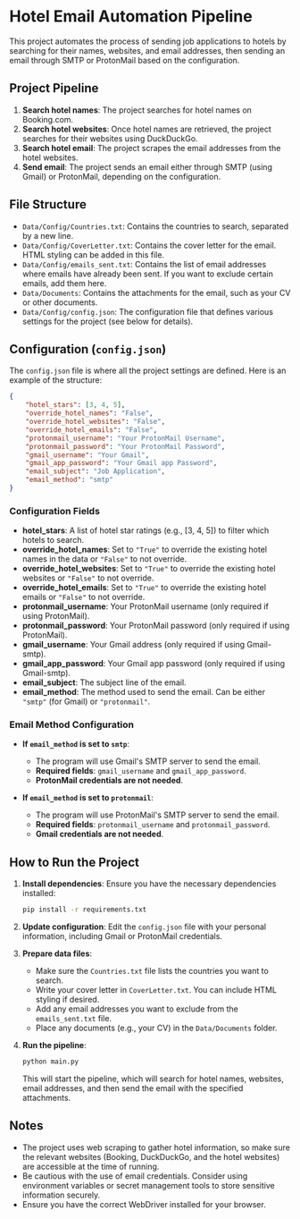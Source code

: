 # Hotel Email Automation Pipeline

This project automates the process of sending job applications to hotels by searching for their names, websites, and email addresses, then sending an email through SMTP or ProtonMail based on the configuration.

## Project Pipeline

1. **Search hotel names**: The project searches for hotel names on Booking.com.
2. **Search hotel websites**: Once hotel names are retrieved, the project searches for their websites using DuckDuckGo.
3. **Search hotel email**: The project scrapes the email addresses from the hotel websites.
4. **Send email**: The project sends an email either through SMTP (using Gmail) or ProtonMail, depending on the configuration.

## File Structure

- `Data/Config/Countries.txt`: Contains the countries to search, separated by a new line.
- `Data/Config/CoverLetter.txt`: Contains the cover letter for the email. HTML styling can be added in this file.
- `Data/Config/emails_sent.txt`: Contains the list of email addresses where emails have already been sent. If you want to exclude certain emails, add them here.
- `Data/Documents`: Contains the attachments for the email, such as your CV or other documents.
- `Data/Config/config.json`: The configuration file that defines various settings for the project (see below for details).

## Configuration (`config.json`)

The `config.json` file is where all the project settings are defined. Here is an example of the structure:

```json
{
	"hotel_stars": [3, 4, 5],
	"override_hotel_names": "False",
	"override_hotel_websites": "False",
	"override_hotel_emails": "False",
	"protonmail_username": "Your ProtonMail Username",
	"protonmail_password": "Your ProtonMail Password",
	"gmail_username": "Your Gmail",
	"gmail_app_password": "Your Gmail app Password",
	"email_subject": "Job Application",
	"email_method": "smtp"
}
```

### Configuration Fields

- **hotel_stars**: A list of hotel star ratings (e.g., [3, 4, 5]) to filter which hotels to search.
- **override_hotel_names**: Set to `"True"` to override the existing hotel names in the data or `"False"` to not override.
- **override_hotel_websites**: Set to `"True"` to override the existing hotel websites or `"False"` to not override.
- **override_hotel_emails**: Set to `"True"` to override the existing hotel emails or `"False"` to not override.
- **protonmail_username**: Your ProtonMail username (only required if using ProtonMail).
- **protonmail_password**: Your ProtonMail password (only required if using ProtonMail).
- **gmail_username**: Your Gmail address (only required if using Gmail-smtp).
- **gmail_app_password**: Your Gmail app password (only required if using Gmail-smtp).
- **email_subject**: The subject line of the email.
- **email_method**: The method used to send the email. Can be either `"smtp"` (for Gmail) or `"protonmail"`.

### Email Method Configuration

- **If `email_method` is set to `smtp`**:
  - The program will use Gmail's SMTP server to send the email.
  - **Required fields**: `gmail_username` and `gmail_app_password`.
  - **ProtonMail credentials are not needed**.

- **If `email_method` is set to `protonmail`**:
  - The program will use ProtonMail's SMTP server to send the email.
  - **Required fields**: `protonmail_username` and `protonmail_password`.
  - **Gmail credentials are not needed**.

## How to Run the Project

1. **Install dependencies**: Ensure you have the necessary dependencies installed:
    ```bash
    pip install -r requirements.txt
    ```

2. **Update configuration**: Edit the `config.json` file with your personal information, including Gmail or ProtonMail credentials.

3. **Prepare data files**:
   - Make sure the `Countries.txt` file lists the countries you want to search.
   - Write your cover letter in `CoverLetter.txt`. You can include HTML styling if desired.
   - Add any email addresses you want to exclude from the `emails_sent.txt` file.
   - Place any documents (e.g., your CV) in the `Data/Documents` folder.

4. **Run the pipeline**:
   ```bash
   python main.py
   ```
   This will start the pipeline, which will search for hotel names, websites, email addresses, and then send the email with the specified attachments.

## Notes

- The project uses web scraping to gather hotel information, so make sure the relevant websites (Booking, DuckDuckGo, and the hotel websites) are accessible at the time of running.
- Be cautious with the use of email credentials. Consider using environment variables or secret management tools to store sensitive information securely.
- Ensure you have the correct WebDriver installed for your browser.
